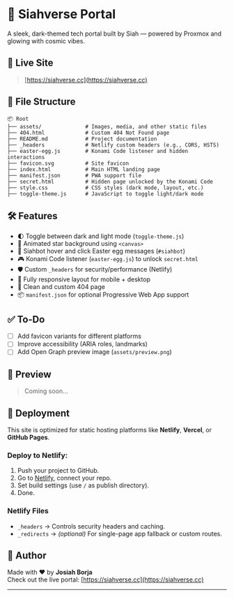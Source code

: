 
# 🌌 Siahverse Portal

A sleek, dark-themed tech portal built by Siah — powered by Proxmox and glowing with cosmic vibes.

## 🔗 Live Site

> [https://siahverse.cc](https://siahverse.cc)

## 📁 File Structure

```
📦 Root
├── assets/              # Images, media, and other static files
├── 404.html             # Custom 404 Not Found page
├── README.md            # Project documentation
├── _headers             # Netlify custom headers (e.g., CORS, HSTS)
├── easter-egg.js        # Konami Code listener and hidden interactions
├── favicon.svg          # Site favicon
├── index.html           # Main HTML landing page
├── manifest.json        # PWA support file
├── secret.html          # Hidden page unlocked by the Konami Code
├── style.css            # CSS styles (dark mode, layout, etc.)
├── toggle-theme.js      # JavaScript to toggle light/dark mode
```

## 🛠 Features

- 🌓 Toggle between dark and light mode (`toggle-theme.js`)
- 🌠 Animated star background using `<canvas>`
- 🤖 Siahbot hover and click Easter egg messages (`#siahbot`)
- 🎮 Konami Code listener (`easter-egg.js`) to unlock `secret.html`
- 🛡 Custom `_headers` for security/performance (Netlify)
- 📱 Fully responsive layout for mobile + desktop
- 🚫 Clean and custom 404 page
- 📦 `manifest.json` for optional Progressive Web App support

## ✅ To-Do

- [ ] Add favicon variants for different platforms
- [ ] Improve accessibility (ARIA roles, landmarks)
- [ ] Add Open Graph preview image (`assets/preview.png`)

## 📸 Preview

> Coming soon...

## 🚀 Deployment

This site is optimized for static hosting platforms like **Netlify**, **Vercel**, or **GitHub Pages**.

### Deploy to Netlify:

1. Push your project to GitHub.
2. Go to [Netlify](https://www.netlify.com/), connect your repo.
3. Set build settings (use `/` as publish directory).
4. Done.

### Netlify Files

- `_headers` → Controls security headers and caching.
- `_redirects` → *(optional)* For single-page app fallback or custom routes.

## 🙌 Author

Made with ❤️ by **Josiah Borja**  
Check out the live portal: [https://siahverse.cc](https://siahverse.cc)

---
